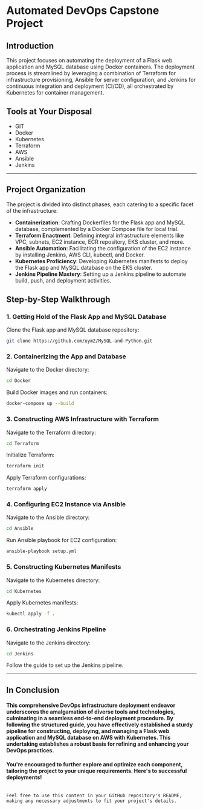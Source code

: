 # Automated DevOps Capstone Project

## Introduction
This project focuses on automating the deployment of a Flask web application and MySQL database using Docker containers. The deployment process is streamlined by leveraging a combination of Terraform for infrastructure provisioning, Ansible for server configuration, and Jenkins for continuous integration and deployment (CI/CD), all orchestrated by Kubernetes for container management.

## Tools at Your Disposal

- GIT
- Docker
- Kubernetes
- Terraform
- AWS 
- Ansible
- Jenkins

---
## Project Organization

The project is divided into distinct phases, each catering to a specific facet of the infrastructure:

- **Containerization**: Crafting Dockerfiles for the Flask app and MySQL database, complemented by a Docker Compose file for local trial.
- **Terraform Enactment**: Defining integral infrastructure elements like VPC, subnets, EC2 instance, ECR repository, EKS cluster, and more.
- **Ansible Automation**: Facilitating the configuration of the EC2 instance by installing Jenkins, AWS CLI, kubectl, and Docker.
- **Kubernetes Proficiency**: Developing Kubernetes manifests to deploy the Flask app and MySQL database on the EKS cluster.
- **Jenkins Pipeline Mastery**: Setting up a Jenkins pipeline to automate build, push, and deployment activities.

## Step-by-Step Walkthrough

### 1. Getting Hold of the Flask App and MySQL Database

Clone the Flask app and MySQL database repository:
```bash
git clone https://github.com/uym2/MySQL-and-Python.git
```

### 2. Containerizing the App and Database

Navigate to the Docker directory:
```bash
cd Docker
```

Build Docker images and run containers:
```bash
docker-compose up --build
```

### 3. Constructing AWS Infrastructure with Terraform

Navigate to the Terraform directory:
```bash
cd Terraform
```

Initialize Terraform:
```bash
terraform init
```

Apply Terraform configurations:
```bash
terraform apply
```

### 4. Configuring EC2 Instance via Ansible

Navigate to the Ansible directory:
```bash
cd Ansible
```

Run Ansible playbook for EC2 configuration:
```bash
ansible-playbook setup.yml
```

### 5. Constructing Kubernetes Manifests

Navigate to the Kubernetes directory:
```bash
cd Kubernetes
```

Apply Kubernetes manifests:
```bash
kubectl apply -f .
```

### 6. Orchestrating Jenkins Pipeline

Navigate to the Jenkins directory:
```bash
cd Jenkins
```

Follow the guide to set up the Jenkins pipeline.

---
## In Conclusion

#### This comprehensive DevOps infrastructure deployment endeavor underscores the amalgamation of diverse tools and technologies, culminating in a seamless end-to-end deployment procedure. By following the structured guide, you have effectively established a sturdy pipeline for constructing, deploying, and managing a Flask web application and MySQL database on AWS with Kubernetes. This undertaking establishes a robust basis for refining and enhancing your DevOps practices.

#### You're encouraged to further explore and optimize each component, tailoring the project to your unique requirements. Here's to successful deployments!
```

Feel free to use this content in your GitHub repository's README, making any necessary adjustments to fit your project's details.
